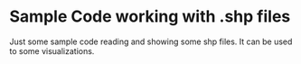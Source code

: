 # Sample Code working with .shp files

Just some sample code reading and showing some shp files. It can be used to some visualizations.


